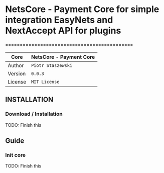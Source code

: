 # NetsCore - Payment Core for simple integration EasyNets and NextAccept API for plugins
============================================

| Core    | NetsCore - Payment Core |
|---------|-------------------------|
| Author  | `Piotr Staszewski`      |
| Version | `0.0.3`                 |
| License | `MIT License`           |

## INSTALLATION

### Download / Installation

 TODO: Finish this


## Guide

### Init core

TODO: Finish this